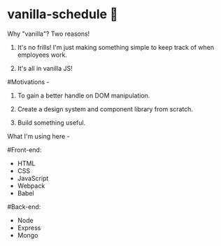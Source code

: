 # vanilla-schedule 🍦

Why "vanilla"? Two reasons!

1. It's no frills! I'm just making something simple to keep track of when employees work.

2. It's all in vanilla JS!

#Motivations -

1. To gain a better handle on DOM manipulation.

2. Create a design system and component library from scratch.

3. Build something useful.

What I'm using here -

#Front-end:
- HTML
- CSS
- JavaScript
- Webpack
- Babel

#Back-end:
- Node
- Express
- Mongo
